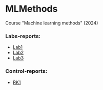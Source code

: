 # MLMethods
Course "Machine learning methods" (2024)

### Labs-reports:
- [Lab1](https://github.com/Svetlanlka/MLMethods/blob/main/reports/Очеретная%С.В.%ИУ5-25М%ММО%Лаб1.pdf)
- [Lab2](https://github.com/Svetlanlka/MLMethods/blob/main/reports/Очеретная%С.В.%ИУ5-25М%ММО%Лаб2.pdf)
- [Lab3](https://github.com/Svetlanlka/MLMethods/blob/main/reports/Очеретная%С.В.%ИУ5-25М%ММО%Лаб3.pdf)

### Control-reports:
- [RK1](https://github.com/Svetlanlka/MLMethods/blob/main/reports/Очеретная%С.В.%ИУ5-25М%ММО%РК1.pdf)